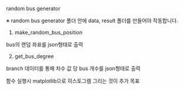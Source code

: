 random bus generator

※  random bus generator 폴더 안에 data, result 폴더를 만들어야 작동합니다.

1. make_random_bus_position

bus의 랜덤 좌표를 json형태로 출력

2. get_bus_degree

branch 데이터를 통해 차수 값 당 bus 개수를 json형태로 출력

함수 실행시 matplotlib으로 히스토그램 그리는 것이 추가 목표